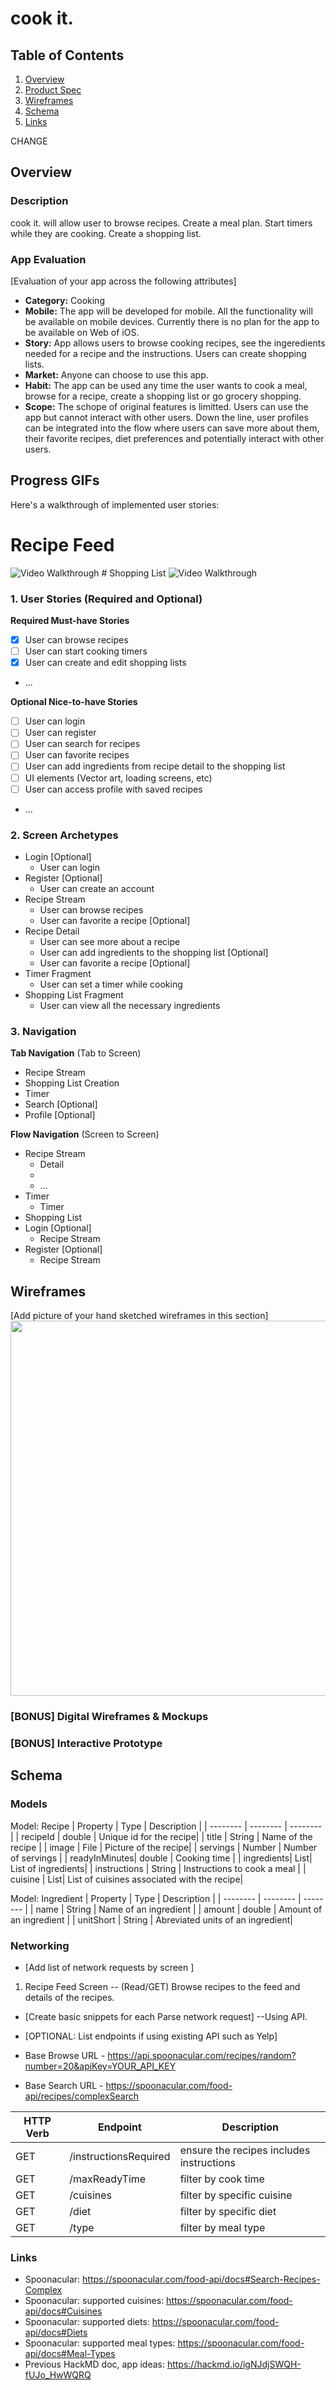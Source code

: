 # cook it.

## Table of Contents
1. [Overview](#Overview)
1. [Product Spec](#Product-Spec)
1. [Wireframes](#Wireframes)
2. [Schema](#Schema)
3. [Links](#Links)

CHANGE 

## Overview
### Description
cook it. will allow user to browse recipes. Create a meal plan. Start timers while they are cooking. Create a shopping list. 

### App Evaluation
[Evaluation of your app across the following attributes]
- **Category:** Cooking
- **Mobile:** The app will be developed for mobile. All the functionality will be available on mobile devices. Currently there is no plan for the app to be available on Web of iOS.
- **Story:** App allows users to browse cooking recipes, see the ingeredients needed for a recipe and the instructions. Users can create shopping lists.
- **Market:** Anyone can choose to use this app. 
- **Habit:** The app can be used any time the user wants to cook a meal, browse for a recipe, create a shopping list or go grocery shopping.
- **Scope:** The schope of original features is limitted. Users can use the app but cannot interact with other users. Down the line, user profiles can be integrated into the flow where users can save more about them, their favorite recipes, diet preferences and potentially interact with other users.

## Progress GIFs

Here's a walkthrough of implemented user stories:
# Recipe Feed
<img src='https://github.com/2021CodePathAndroid/cookit./blob/Kristina/GIFs/RecipeMain_v1_Demo.gif' title='Recipe Feed' width='' alt='Video Walkthrough' />
# Shopping List
<img src='GIFs/shoppinglist.gif' title='Shopping List' width='' alt='Video Walkthrough' />

### 1. User Stories (Required and Optional)

**Required Must-have Stories**

- [x] User can browse recipes
- [ ] User can start cooking timers
- [x] User can create and edit shopping lists
* ...

**Optional Nice-to-have Stories**

- [ ] User can login
- [ ] User can register 
- [ ] User can search for recipes
- [ ] User can favorite recipes
- [ ] User can add ingredients from recipe detail to the shopping list
- [ ] UI elements (Vector art, loading screens, etc)
- [ ] User can access profile with saved recipes
* ...

### 2. Screen Archetypes

* Login [Optional]
   * User can login
* Register [Optional]
    * User can create an account
* Recipe Stream
    * User can browse recipes
    * User can favorite a recipe [Optional]
* Recipe Detail
    * User can see more about a recipe
    * User can add ingredients to the shopping list [Optional]
    * User can favorite a recipe [Optional]
* Timer Fragment
    * User can set a timer while cooking
* Shopping List Fragment
    * User can view all the necessary ingredients

### 3. Navigation

**Tab Navigation** (Tab to Screen)

* Recipe Stream
* Shopping List Creation
* Timer
* Search [Optional]
* Profile [Optional]

**Flow Navigation** (Screen to Screen)

* Recipe Stream
   * Detail
   * 
   * ...
* Timer
   * Timer 
* Shopping List
* Login [Optional]
    * Recipe Stream
* Register [Optional]
    * Recipe Stream

## Wireframes
[Add picture of your hand sketched wireframes in this section]
<img src="https://i.imgur.com/WgUzs8U.jpg" width=600>

### [BONUS] Digital Wireframes & Mockups

### [BONUS] Interactive Prototype

## Schema 

### Models

Model: Recipe
| Property | Type     | Description |
| -------- | -------- | --------    |
| recipeId | double   | Unique id for the recipe|
| title    | String   | Name of the recipe |
| image    | File     | Picture of the recipe|
| servings | Number   | Number of servings |
| readyInMinutes| double | Cooking time |
| ingredients| List<Ingredient>| List of ingredients|
| instructions | String | Instructions to cook a meal |
| cuisine | List<String>| List of cuisines associated with the recipe|

Model: Ingredient
| Property | Type     | Description |
| -------- | -------- | -------- |
| name     | String     | Name of an ingredient     |
| amount   | double     | Amount of an ingredient |
| unitShort | String | Abreviated units of an ingredient|



### Networking
- [Add list of network requests by screen ]
1. Recipe Feed Screen
-- (Read/GET) Browse recipes to the feed and details of the recipes.
- [Create basic snippets for each Parse network request]
--Using API.

- [OPTIONAL: List endpoints if using existing API such as Yelp]

- Base Browse URL - https://api.spoonacular.com/recipes/random?number=20&apiKey=YOUR_API_KEY
- Base Search URL - https://spoonacular.com/food-api/recipes/complexSearch

| HTTP Verb | Endpoint | Description |
| -------- | -------- | -------- |
| GET      | /instructionsRequired | ensure the recipes includes instructions   |
|GET       | /maxReadyTime| filter by cook time|
|GET       | /cuisines | filter by specific cuisine| 
| GET      | /diet     | filter by specific diet|
|GET       | /type     | filter by meal type|

### Links
- Spoonacular: https://spoonacular.com/food-api/docs#Search-Recipes-Complex
- Spoonacular: supported cuisines: https://spoonacular.com/food-api/docs#Cuisines
- Spoonacular: supported diets: https://spoonacular.com/food-api/docs#Diets
- Spoonacular: supported meal types: https://spoonacular.com/food-api/docs#Meal-Types
- Previous HackMD doc, app ideas: https://hackmd.io/igNJdjSWQH-fUJo_HwWQRQ

